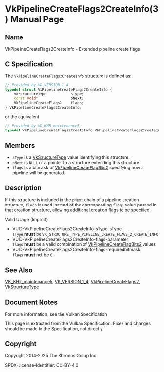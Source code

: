 # VkPipelineCreateFlags2CreateInfo(3) Manual Page

## Name

VkPipelineCreateFlags2CreateInfo - Extended pipeline create flags



## [](#_c_specification)C Specification

The `VkPipelineCreateFlags2CreateInfo` structure is defined as:

```c++
// Provided by VK_VERSION_1_4
typedef struct VkPipelineCreateFlags2CreateInfo {
    VkStructureType           sType;
    const void*               pNext;
    VkPipelineCreateFlags2    flags;
} VkPipelineCreateFlags2CreateInfo;
```

or the equivalent

```c++
// Provided by VK_KHR_maintenance5
typedef VkPipelineCreateFlags2CreateInfo VkPipelineCreateFlags2CreateInfoKHR;
```

## [](#_members)Members

- `sType` is a [VkStructureType](https://registry.khronos.org/vulkan/specs/latest/man/html/VkStructureType.html) value identifying this structure.
- `pNext` is `NULL` or a pointer to a structure extending this structure.
- `flags` is a bitmask of [VkPipelineCreateFlagBits2](https://registry.khronos.org/vulkan/specs/latest/man/html/VkPipelineCreateFlagBits2.html) specifying how a pipeline will be generated.

## [](#_description)Description

If this structure is included in the `pNext` chain of a pipeline creation structure, `flags` is used instead of the corresponding `flags` value passed in that creation structure, allowing additional creation flags to be specified.

Valid Usage (Implicit)

- [](#VUID-VkPipelineCreateFlags2CreateInfo-sType-sType)VUID-VkPipelineCreateFlags2CreateInfo-sType-sType  
  `sType` **must** be `VK_STRUCTURE_TYPE_PIPELINE_CREATE_FLAGS_2_CREATE_INFO`
- [](#VUID-VkPipelineCreateFlags2CreateInfo-flags-parameter)VUID-VkPipelineCreateFlags2CreateInfo-flags-parameter  
  `flags` **must** be a valid combination of [VkPipelineCreateFlagBits2](https://registry.khronos.org/vulkan/specs/latest/man/html/VkPipelineCreateFlagBits2.html) values
- [](#VUID-VkPipelineCreateFlags2CreateInfo-flags-requiredbitmask)VUID-VkPipelineCreateFlags2CreateInfo-flags-requiredbitmask  
  `flags` **must** not be `0`

## [](#_see_also)See Also

[VK\_KHR\_maintenance5](https://registry.khronos.org/vulkan/specs/latest/man/html/VK_KHR_maintenance5.html), [VK\_VERSION\_1\_4](https://registry.khronos.org/vulkan/specs/latest/man/html/VK_VERSION_1_4.html), [VkPipelineCreateFlags2](https://registry.khronos.org/vulkan/specs/latest/man/html/VkPipelineCreateFlags2.html), [VkStructureType](https://registry.khronos.org/vulkan/specs/latest/man/html/VkStructureType.html)

## [](#_document_notes)Document Notes

For more information, see the [Vulkan Specification](https://registry.khronos.org/vulkan/specs/latest/html/vkspec.html#VkPipelineCreateFlags2CreateInfo)

This page is extracted from the Vulkan Specification. Fixes and changes should be made to the Specification, not directly.

## [](#_copyright)Copyright

Copyright 2014-2025 The Khronos Group Inc.

SPDX-License-Identifier: CC-BY-4.0